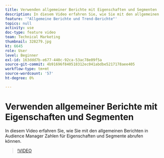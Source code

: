```yaml
---
title: Verwenden allgemeiner Berichte mit Eigenschaften und Segmenten
description: In diesem Video erfahren Sie, wie Sie mit den allgemeinen Berichten in Audience Manager Zahlen für Eigenschaften und Segmente abrufen können.
feature: '"Allgemeine Berichte und Trend-Berichte"'
topics: null
activity: use
doc-type: feature video
team: Technical Marketing
thumbnail: 328279.jpg
kt: 6645
role: User
level: Beginner
exl-id: 163ddd7b-e677-440c-92ca-53ac78e09f5a
source-git-commit: 4b91696f840518312ec041abdbe5217178aee405
workflow-type: tm+mt
source-wordcount: '57'
ht-degree: 0%

---
```


# Verwenden allgemeiner Berichte mit Eigenschaften und Segmenten

In diesem Video erfahren Sie, wie Sie mit den allgemeinen Berichten in Audience Manager Zahlen für Eigenschaften und Segmente abrufen können.

>[!VIDEO](https://video.tv.adobe.com/v/328279/?quality=12&learn=on)
